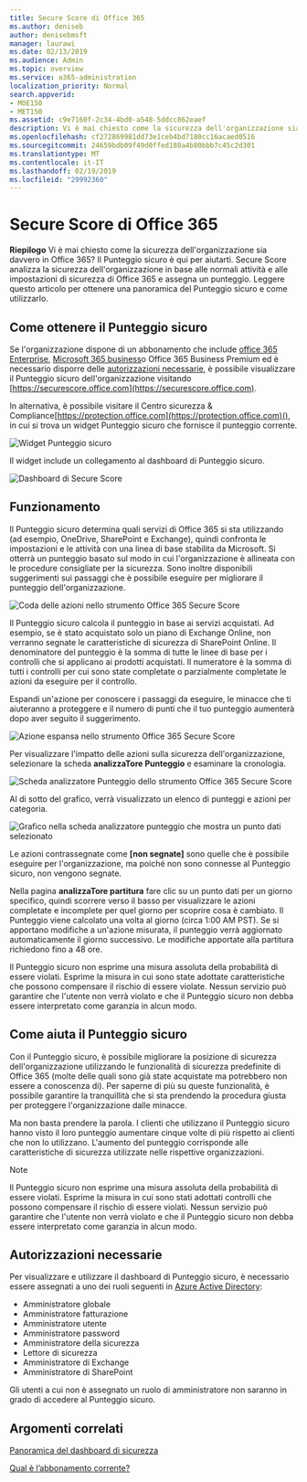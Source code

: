 ```yaml
---
title: Secure Score di Office 365
ms.author: deniseb
author: denisebmsft
manager: laurawi
ms.date: 02/13/2019
ms.audience: Admin
ms.topic: overview
ms.service: o365-administration
localization_priority: Normal
search.appverid:
- MOE150
- MET150
ms.assetid: c9e7160f-2c34-4bd0-a548-5ddcc862eaef
description: Vi è mai chiesto come la sicurezza dell'organizzazione sia davvero in Office 365? Il Punteggio sicuro è qui per aiutarti. Secure Score analizza la sicurezza dell'organizzazione in base alle normali attività e alle impostazioni di sicurezza di Office 365 e assegna un punteggio.
ms.openlocfilehash: cf272869981dd73e1ceb4bd7180cc16acaed0516
ms.sourcegitcommit: 24659bdb09f49d0ffed180a4b80bbb7c45c2d301
ms.translationtype: MT
ms.contentlocale: it-IT
ms.lasthandoff: 02/19/2019
ms.locfileid: "29992360"
---
```

# <a name="office-365-secure-score"></a>Secure Score di Office 365

**Riepilogo** Vi è mai chiesto come la sicurezza dell'organizzazione sia davvero in Office 365? Il Punteggio sicuro è qui per aiutarti. Secure Score analizza la sicurezza dell'organizzazione in base alle normali attività e alle impostazioni di sicurezza di Office 365 e assegna un punteggio. Leggere questo articolo per ottenere una panoramica del Punteggio sicuro e come utilizzarlo.
  
## <a name="how-to-get-to-secure-score"></a>Come ottenere il Punteggio sicuro

Se l'organizzazione dispone di un abbonamento che include [office 365 Enterprise](https://docs.microsoft.com/office365/enterprise/), [Microsoft 365 business](https://docs.microsoft.com/microsoft-365/business/)o Office 365 Business Premium ed è necessario disporre delle [autorizzazioni necessarie](#required-permissions), è possibile visualizzare il Punteggio sicuro dell'organizzazione visitando [https://securescore.office.com](https://securescore.office.com). 

In alternativa, è possibile visitare il Centro sicurezza & Compliance[https://protection.office.com](https://protection.office.com)(), in cui si trova un widget Punteggio sicuro che fornisce il punteggio corrente.

![Widget Punteggio sicuro](media/SecureScoreWidget-o365.png)

Il widget include un collegamento al dashboard di Punteggio sicuro.

![Dashboard di Secure Score](media/SecureScore-WelcomeScreen.png)
  
## <a name="how-it-works"></a>Funzionamento

Il Punteggio sicuro determina quali servizi di Office 365 si sta utilizzando (ad esempio, OneDrive, SharePoint e Exchange), quindi confronta le impostazioni e le attività con una linea di base stabilita da Microsoft. Si otterrà un punteggio basato sul modo in cui l'organizzazione è allineata con le procedure consigliate per la sicurezza. Sono inoltre disponibili suggerimenti sui passaggi che è possibile eseguire per migliorare il punteggio dell'organizzazione. 
  
![Coda delle azioni nello strumento Office 365 Secure Score](media/SecureScore-ActionsToTake.png)
  
Il Punteggio sicuro calcola il punteggio in base ai servizi acquistati. Ad esempio, se è stato acquistato solo un piano di Exchange Online, non verranno segnate le caratteristiche di sicurezza di SharePoint Online. Il denominatore del punteggio è la somma di tutte le linee di base per i controlli che si applicano ai prodotti acquistati. Il numeratore è la somma di tutti i controlli per cui sono state completate o parzialmente completate le azioni da eseguire per il controllo.

Espandi un'azione per conoscere i passaggi da eseguire, le minacce che ti aiuteranno a proteggere e il numero di punti che il tuo punteggio aumenterà dopo aver seguito il suggerimento.
  
![Azione espansa nello strumento Office 365 Secure Score](media/SecureScore-DetailedActionToTake.png)
  
Per visualizzare l'impatto delle azioni sulla sicurezza dell'organizzazione, selezionare la scheda **analizzaTore Punteggio** e esaminare la cronologia. 
  
![Scheda analizzatore Punteggio dello strumento Office 365 Secure Score](media/SecureScore-ScoreAnalyzer-7days.png)
  
Al di sotto del grafico, verrà visualizzato un elenco di punteggi e azioni per categoria. 
  
![Grafico nella scheda analizzatore punteggio che mostra un punto dati selezionato](media/SecureScore-Analyzer-breakdownbelowchart.png)
 
Le azioni contrassegnate come **[non segnate]** sono quelle che è possibile eseguire per l'organizzazione, ma poiché non sono connesse al Punteggio sicuro, non vengono segnate.  

Nella pagina **analizzaTore partitura** fare clic su un punto dati per un giorno specifico, quindi scorrere verso il basso per visualizzare le azioni completate e incomplete per quel giorno per scoprire cosa è cambiato. Il Punteggio viene calcolato una volta al giorno (circa 1:00 AM PST). Se si apportano modifiche a un'azione misurata, il punteggio verrà aggiornato automaticamente il giorno successivo. Le modifiche apportate alla partitura richiedono fino a 48 ore.

Il Punteggio sicuro non esprime una misura assoluta della probabilità di essere violati. Esprime la misura in cui sono state adottate caratteristiche che possono compensare il rischio di essere violate. Nessun servizio può garantire che l'utente non verrà violato e che il Punteggio sicuro non debba essere interpretato come garanzia in alcun modo.
 
## <a name="how-secure-score-helps"></a>Come aiuta il Punteggio sicuro

Con il Punteggio sicuro, è possibile migliorare la posizione di sicurezza dell'organizzazione utilizzando le funzionalità di sicurezza predefinite di Office 365 (molte delle quali sono già state acquistate ma potrebbero non essere a conoscenza di). Per saperne di più su queste funzionalità, è possibile garantire la tranquillità che si sta prendendo la procedura giusta per proteggere l'organizzazione dalle minacce.
  
Ma non basta prendere la parola. I clienti che utilizzano il Punteggio sicuro hanno visto il loro punteggio aumentare cinque volte di più rispetto ai clienti che non lo utilizzano. L'aumento del punteggio corrisponde alle caratteristiche di sicurezza utilizzate nelle rispettive organizzazioni.
  
> [!NOTE]
> Il Punteggio sicuro non esprime una misura assoluta della probabilità di essere violati. Esprime la misura in cui sono stati adottati controlli che possono compensare il rischio di essere violati. Nessun servizio può garantire che l'utente non verrà violato e che il Punteggio sicuro non debba essere interpretato come garanzia in alcun modo. 
  
## <a name="required-permissions"></a>Autorizzazioni necessarie

Per visualizzare e utilizzare il dashboard di Punteggio sicuro, è necessario essere assegnati a uno dei ruoli seguenti in [Azure Active Directory](https://docs.microsoft.com/azure/active-directory/users-groups-roles/directory-assign-admin-roles#available-roles):
- Amministratore globale
- Amministratore fatturazione
- Amministratore utente
- Amministratore password
- Amministratore della sicurezza
- Lettore di sicurezza
- Amministratore di Exchange
- Amministratore di SharePoint

 Gli utenti a cui non è assegnato un ruolo di amministratore non saranno in grado di accedere al Punteggio sicuro.

## <a name="related-topics"></a>Argomenti correlati

[Panoramica del dashboard di sicurezza](security-dashboard.md)

[Qual è l’abbonamento corrente?](https://docs.microsoft.com/office365/admin/admin-overview/what-subscription-do-i-have?view=o365-worldwide)

